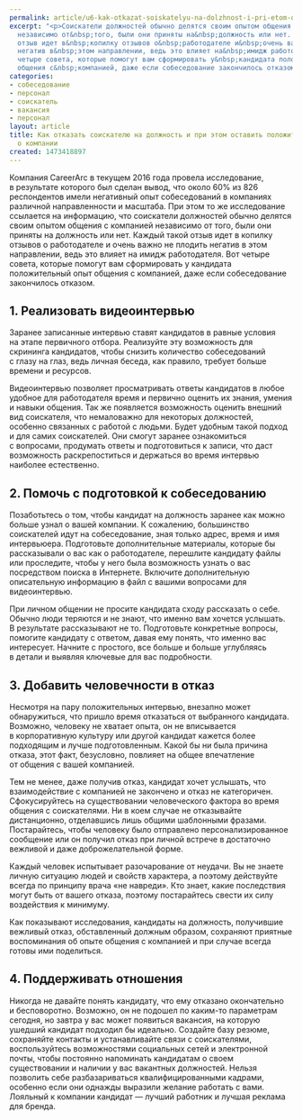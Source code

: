 ```yaml
---
permalink: article/u6-kak-otkazat-soiskatelyu-na-dolzhnost-i-pri-etom-ostavit-polozhitelnye-vpechatleniya-o
excerpt: "<p>Соискатели должностей обычно делятся своим опытом общения с&nbsp;компанией
  независимо от&nbsp;того, были они приняты на&nbsp;должность или нет. Каждый такой
  отзыв идет в&nbsp;копилку отзывов о&nbsp;работодателе и&nbsp;очень важно не&nbsp;плодить
  негатив в&nbsp;этом направлении, ведь это влияет на&nbsp;имидж работодателя. Вот
  четыре совета, которые помогут вам сформировать у&nbsp;кандидата положительный опыт
  общения с&nbsp;компанией, даже если собеседование закончилось отказом.</p>"
categories:
- собеседование
- персонал
- соискатель
- вакансия
- персонал
layout: article
title: Как отказать соискателю на должность и при этом оставить положительное впечатление
  о компании
created: 1473418897
---
```

<p>Компания CareerArc в&nbsp;текущем 2016 года провела исследование, в&nbsp;результате которого был сделан вывод, что около&nbsp;60% из&nbsp;826 респондентов имели негативный опыт собеседований в&nbsp;компаниях различной направленности и&nbsp;масштаба. При этом то&nbsp;же исследование ссылается на&nbsp;информацию, что соискатели должностей обычно делятся своим опытом общения с&nbsp;компанией независимо от&nbsp;того, были они приняты на&nbsp;должность или нет. Каждый такой отзыв идет в&nbsp;копилку отзывов о&nbsp;работодателе и&nbsp;очень важно не&nbsp;плодить негатив в&nbsp;этом направлении, ведь это влияет на&nbsp;имидж работодателя. Вот четыре совета, которые помогут вам сформировать у&nbsp;кандидата положительный опыт общения с&nbsp;компанией, даже если собеседование закончилось отказом.</p>
<h2>1. Реализовать видеоинтервью</h2>
<p>Заранее записанные интервью ставят кандидатов в&nbsp;равные условия на&nbsp;этапе первичного отбора. Реализуйте эту возможность для скрининга кандидатов, чтобы снизить количество собеседований с&nbsp;глазу на&nbsp;глаз, ведь личная беседа, как правило, требует больше времени и&nbsp;ресурсов. </p>
<p>Видеоинтервью позволяет просматривать ответы кандидатов в&nbsp;любое удобное для работодателя время и&nbsp;первично оценить их&nbsp;знания, умения и&nbsp;навыки общения. Так&nbsp;же появляется возможность оценить внешний вид соискателя, что немаловажно для некоторых должностей, особенно связанных с&nbsp;работой с&nbsp;людьми. Будет удобным такой подход и&nbsp;для самих соискателей. Они смогут заранее ознакомиться с&nbsp;вопросами, продумать ответы и&nbsp;подготовиться к&nbsp;записи, что даст возможность раскрепоститься и&nbsp;держаться во&nbsp;время интервью наиболее естественно.</p>
<h2>2. Помочь с&nbsp;подготовкой к&nbsp;собеседованию</h2>
<p>Позаботьтесь о&nbsp;том, чтобы кандидат на&nbsp;должность заранее как можно больше узнал о&nbsp;вашей компании. К&nbsp;сожалению, большинство соискателей идут на&nbsp;собеседование, зная только адрес, время и&nbsp;имя интервьюера. Подготовьте дополнительные материалы, которые&nbsp;бы рассказывали о&nbsp;вас как о&nbsp;работодателе, перешлите кандидату файлы или проследите, чтобы у&nbsp;него была возможность узнать о&nbsp;вас посредством поиска в&nbsp;Интернете. Включите дополнительную описательную информацию в&nbsp;файл с&nbsp;вашими вопросами для видеоинтервью.</p>
<p>При личном общении не&nbsp;просите кандидата сходу рассказать о&nbsp;себе. Обычно люди теряются и&nbsp;не&nbsp;знают, что именно вам хочется услышать. В&nbsp;результате рассказывают не&nbsp;то. Подготовьте конкретные вопросы, помогите кандидату с&nbsp;ответом, давая ему понять, что именно вас интересует. Начните с&nbsp;простого, все больше и&nbsp;больше углубляясь в&nbsp;детали и&nbsp;выявляя ключевые для вас подробности.</p>
<h2>3. Добавить человечности в&nbsp;отказ</h2>
<p>Несмотря на&nbsp;пару положительных интервью, внезапно может обнаружиться, что пришло время отказаться от&nbsp;выбранного кандидата. Возможно, человеку не&nbsp;хватает опыта, он&nbsp;не&nbsp;вписывается в&nbsp;корпоративную культуру или другой кандидат кажется более подходящим и&nbsp;лучше подготовленным. Какой&nbsp;бы ни&nbsp;была причина отказа, этот факт, безусловно, повлияет на&nbsp;общее впечатление от&nbsp;общения с&nbsp;вашей компанией. </p>
<p>Тем не&nbsp;менее, даже получив отказ, кандидат хочет услышать, что взаимодействие с&nbsp;компанией не&nbsp;закончено и&nbsp;отказ не&nbsp;категоричен. Сфокусируйтесь на&nbsp;существовании человеческого фактора во&nbsp;время общения с&nbsp;соискателями. Ни&nbsp;в&nbsp;коем случае не&nbsp;отказывайте дистанционно, отделавшись лишь общими шаблонными фразами. Постарайтесь, чтобы человеку было отправлено персонализированное сообщение или он&nbsp;получил отказ при личной встрече в&nbsp;достаточно вежливой и&nbsp;даже доброжелательной форме. </p>
<p>Каждый человек испытывает разочарование от&nbsp;неудачи. Вы&nbsp;не&nbsp;знаете личную ситуацию людей и&nbsp;свойств характера, а&nbsp;поэтому действуйте всегда по&nbsp;принципу врача «не&nbsp;навреди». Кто знает, какие последствия могут быть от&nbsp;вашего отказа, поэтому постарайтесь свести их&nbsp;силу воздействия к&nbsp;минимуму. </p>
<p>Как показывают исследования, кандидаты на&nbsp;должность, получившие вежливый отказ, обставленный должным образом, сохраняют приятные воспоминания об&nbsp;опыте общения с&nbsp;компанией и&nbsp;при случае всегда готовы ими поделиться. </p>
<h2>4. Поддерживать отношения</h2>
<p>Никогда не&nbsp;давайте понять кандидату, что ему отказано окончательно и&nbsp;бесповоротно. Возможно, он&nbsp;не&nbsp;подошел по&nbsp;каким-то параметрам сегодня, но&nbsp;завтра у&nbsp;вас может появиться вакансия, на&nbsp;которую ушедший кандидат подходил&nbsp;бы идеально. Создайте базу резюме, сохраняйте контакты и&nbsp;устанавливайте связи с&nbsp;соискателями, воспользуйтесь возможностями социальных сетей и&nbsp;электронной почты, чтобы постоянно напоминать кандидатам о&nbsp;своем существовании и&nbsp;наличии у&nbsp;вас вакантных должностей. Нельзя позволить себе разбазариваться квалифицированными кадрами, особенно если они однажды выразили желание работать с&nbsp;вами. Лояльный к&nbsp;компании кандидат&nbsp;— лучший работник и&nbsp;лучшая реклама для бренда. </p>
